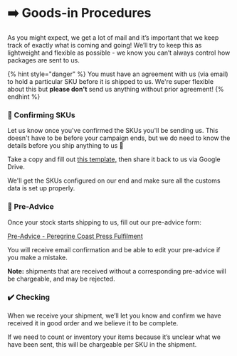 # ➡️ Goods-in Procedures

As you might expect, we get a lot of mail and it’s important that we keep track of exactly what is coming and going! We’ll try to keep this as lightweight and flexible as possible - we know you can’t always control how packages are sent to us.

{% hint style="danger" %}
You must have an agreement with us (via email) to hold a particular SKU before it is shipped to us. We're super flexible about this but **please don't** send us anything without prior agreement!
{% endhint %}

### :handshake: Confirming SKUs

Let us know once you've confirmed the SKUs you'll be sending us. This doesn't have to be before your campaign ends, but we do need to know the details before you ship anything to us :eyes:

Take a copy and fill out [this template,](https://docs.google.com/spreadsheets/d/1frxtOoDdv53twMpfie8S0xzA\_1ahj9otB-q3BiUgf6o/edit) then share it back to us via Google Drive.&#x20;

We'll get the SKUs configured on our end and make sure all the customs data is set up properly.&#x20;



### 📄 Pre-Advice

Once your stock starts shipping to us, fill out our pre-advice form:

[Pre-Advice - Peregrine Coast Press Fulfilment](https://forms.gle/5be6mSikB23xuqw46)

You will receive email confirmation and be able to edit your pre-advice if you make a mistake.

**Note:** shipments that are received without a corresponding pre-advice will be chargeable, and may be rejected.

### ✔️ Checking

When we receive your shipment, we’ll let you know and confirm we have received it in good order and we believe it to be complete.

If we need to count or inventory your items because it’s unclear what we have been sent, this will be chargeable per SKU in the shipment.
